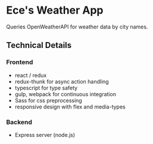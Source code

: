# Ece's Weather App

Queries OpenWeatherAPI for weather data by city names. 

## Technical Details

### Frontend

 - react / redux
 - redux-thunk for async action handling
 - typescript for type safety
 - gulp, webpack for continuous integration
 - Sass for css preprocessing
 - responsive design with flex and media-types
 
### Backend

-   Express server (node.js)
